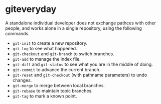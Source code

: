 # giteveryday #

A standalone individual developer does not exchange pathces with other people, and works alone in a single repository, using the following commands.

 - `git-init` to create a new repository.
 - `git-log` to see what happened.
 - `git-checkout` and `git-branch` to switch branches.
 - `git-add` to manage the index file.
 - `git-diff` and `git-status` to see what you are in the middle of doing.
 - `git-commit` to advance the current branch.
 - `git-reset` and `git-checkout` (with pathname parameters) to undo changes.
 - `git-merge` to merge between local branches.
 - `git-rebase` to maintain topic branches.
 - `git-tag` to mark a known point.

